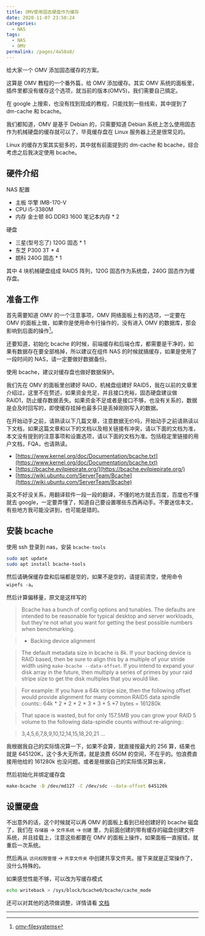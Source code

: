 ```yaml
---
title: OMV使用固态硬盘作为缓存
date: 2020-11-07 23:50:24
categories:
  - NAS
tags:
  - NAS
  - OMV
permalink: /pages/4a58a8/
---
```


给大家一个 OMV 添加固态缓存的方案。

<!-- more -->

这算是 OMV 教程的一个番外篇，给 OMV 添加缓存。其实 OMV 系统的面板里，插件里都没有缓存这个选项，就当前的版本(OMV5)，我们需要自己搞定。

在 google 上搜索，也没有找到现成的教程，只能找到一些线索，其中提到了 dm-cache 和 bcache。

我们都知道，OMV 是基于 Debian 的，只需要知道 Debian 系统上怎么使用固态作为机械硬盘的缓存就可以了，毕竟缓存盘在 Linux 服务器上还是很常见的。

Linux 的缓存方案其实挺多的，其中就有前面提到的 dm-cache 和 bcache，综合考虑之后我决定使用 bcache。

## 硬件介绍

NAS 配置

- 主板 华擎 IMB-170-V
- CPU i5-3380M
- 内存 金士顿 8G DDR3 1600 笔记本内存 \* 2

硬盘

- 三星(型号忘了) 120G 固态 \* 1
- 东芝 P300 3T \* 4
- 朗科 240G 固态 \* 1

其中 4 块机械硬盘组成 RAID5 阵列，120G 固态作为系统盘，240G 固态作为缓存盘。

## 准备工作

首先需要知道 OMV 的一个注意事项，OMV 网络面板上有的选项，一定要在 OMV 的面板上做，如果你是使用命令行操作的，没有进入 OMV 的数据库，那会影响到后面的操作[^omv文档]。

还要知道，初始化 bcache 的时候，前端缓存和后端仓库，都需要是干净的，如果有数据存在要全部格掉，所以建议在组件 NAS 的时候就搞缓存，如果是使用了一段时间的 NAS，请一定要做好数据备份。

使用 bcache，建议对缓存盘也做好数据保护。

我们先在 OMV 的面板里创建好 RAID，机械盘组建好 RAID5，我在以前的文章里介绍过，这里不在赘述，如果资金充足，并且接口充裕，固态硬盘建议做 RAID1，防止缓存数据丢失。如果资金不足或者是接口不够，也没有关系的，数据是会及时回写的，即使缓存挂掉也最多只是丢掉刚刚写入的数据。

在开始动手之前，请熟读以下几篇文章，注意数据无价吗，开始动手之前请熟读以下文档，如果这篇文章和以下的文档以及相关链接有冲突，请以下面的文档为准，本文没有提到的注意事项和设置选项，请以下面的文档为准。包括稳定里链接的用户文档，FQA，也请熟读。

- [https://www.kernel.org/doc/Documentation/bcache.txt](https://www.kernel.org/doc/Documentation/bcache.txt)
- [https://bcache.evilpiepirate.org/](https://bcache.evilpiepirate.org/)
- [https://wiki.ubuntu.com/ServerTeam/Bcache](https://wiki.ubuntu.com/ServerTeam/Bcache)

英文不好没关系，用翻译软件一段一段的翻译，不懂的地方就去百度，百度也不懂就去 google，一定要弄懂了，知道自己要设置哪些东西再动手。不要迷信本文，有些地方我可能没讲到，也可能是错的。

## 安装 bcache

使用 ssh 登录到 nas，安装 `bcache-tools`

```bash
sudo apt update
sudo apt install bcache-tools
```

然后请确保缓存盘和后端都是空的，如果不是空的，请提前清空，使用命令 `wipefs -a`。

然后计算偏移量，原文是这样写的

> Bcache has a bunch of config options and tunables. The defaults are intended to
> be reasonable for typical desktop and server workloads, but they're not what you
> want for getting the best possible numbers when benchmarking.

> - Backing device alignment

> The default metadata size in bcache is 8k. If your backing device is
> RAID based, then be sure to align this by a multiple of your stride
> width using `make-bcache --data-offset`. If you intend to expand your
> disk array in the future, then multiply a series of primes by your
> raid stripe size to get the disk multiples that you would like.

> For example: If you have a 64k stripe size, then the following offset
> would provide alignment for many common RAID5 data spindle counts::
> 64k \* 2 \* 2 \* 2 \* 3 \* 3 \* 5 \*7 bytes = 161280k

> That space is wasted, but for only 157.5MB you can grow your RAID 5
> volume to the following data-spindle counts without re-aligning::

> 3,4,5,6,7,8,9,10,12,14,15,18,20,21 ...

我根据我自己的实际情况算一下，如果不会算，就直接按最大的 256 算，结果也就是 645120K，这个多大无所谓，就是浪费 650M 的空间，不在乎的。怕浪费直接用他给的 161280k 也没问题。或者是根据自己的实际情况算出来，

然后初始化并绑定缓存盘

```bash
make-bcache -B /dev/md127 -C /dev/sdc --data-offset 645120k
```

## 设置硬盘

不出意外的话，这个时候就可以再 OMV 的面板上看到已经创建好的 bcache 磁盘了，我们在 `存储器` -> `文件系统` -> `创建` 里，为前面创建的带有缓存的磁盘创建文件系统，并且挂载上，注意这些都要在 OMV 的面板上操作，如果面板一直报错，就重启一次系统。

然后再从 `访问权限管理` -> `共享文件夹` 中创建共享文件夹。接下来就是正常操作了，没什么特殊的。

如果感觉性能不够，可以改为写缓存模式

```bash
echo writeback > /sys/block/bcache0/bcache/cache_mode
```

还可以对其他的选项做调整，详情请看 [文档](https://www.kernel.org/doc/Documentation/bcache.txt)

[^omv文档]: [omv-filesystems](https://openmediavault.readthedocs.io/en/5.x/administration/storage/filesystems.html)

---
